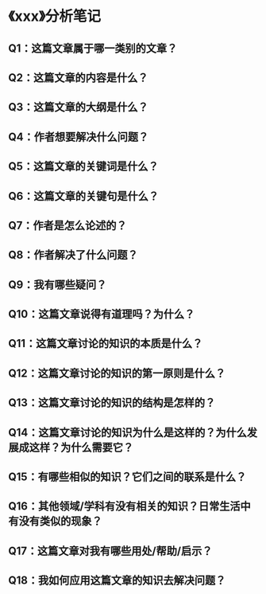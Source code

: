 # 《xxx》分析笔记

## Q1：这篇文章属于哪一类别的文章？

## Q2：这篇文章的内容是什么？

## Q3：这篇文章的大纲是什么？

## Q4：作者想要解决什么问题？

## Q5：这篇文章的关键词是什么？

## Q6：这篇文章的关键句是什么？

## Q7：作者是怎么论述的？

## Q8：作者解决了什么问题？

## Q9：我有哪些疑问？

## Q10：这篇文章说得有道理吗？为什么？

## Q11：这篇文章讨论的知识的本质是什么？

## Q12：这篇文章讨论的知识的第一原则是什么？

## Q13：这篇文章讨论的知识的结构是怎样的？

## Q14：这篇文章讨论的知识为什么是这样的？为什么发展成这样？为什么需要它？

## Q15：有哪些相似的知识？它们之间的联系是什么？

## Q16：其他领域/学科有没有相关的知识？日常生活中有没有类似的现象？

## Q17：这篇文章对我有哪些用处/帮助/启示？

## Q18：我如何应用这篇文章的知识去解决问题？
